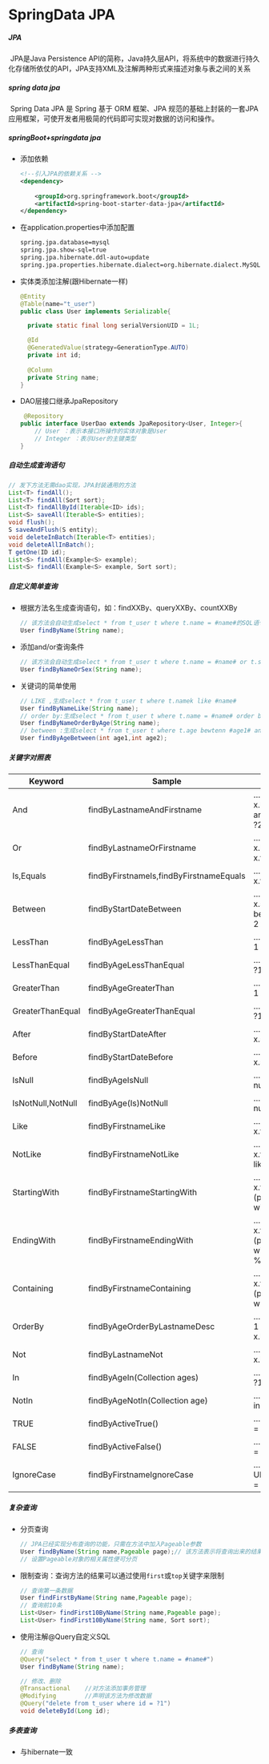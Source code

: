 # SpringData JPA

##### 	JPA

​	JPA是Java Persistence API的简称，Java持久层API，将系统中的数据进行持久化存储所依仗的API，JPA支持XML及注解两种形式来描述对象与表之间的关系

##### spring data jpa

​	Spring Data JPA 是 Spring 基于 ORM 框架、JPA 规范的基础上封装的一套JPA应用框架，可使开发者用极简的代码即可实现对数据的访问和操作。

##### springBoot+springdata jpa

* 添加依赖

  ```xml
  <!--引入JPA的依赖关系 -->
  <dependency>
      
      <groupId>org.springframework.boot</groupId>
      <artifactId>spring-boot-starter-data-jpa</artifactId>
  </dependency>
  ```

* 在application.properties中添加配置

  ```xml
  spring.jpa.database=mysql
  spring.jpa.show-sql=true
  spring.jpa.hibernate.ddl-auto=update
  spring.jpa.properties.hibernate.dialect=org.hibernate.dialect.MySQL5Dialect
  ```

* 实体类添加注解(跟Hibernate一样)

  ```java
  @Entity
  @Table(name="t_user")
  public class User implements Serializable{
  
  	private static final long serialVersionUID = 1L;
  
  	@Id
  	@GeneratedValue(strategy=GenerationType.AUTO)
  	private int id;
  	
  	@Column
  	private String name;
  }
  ```

* DAO层接口继承JpaRepository

  ```java
   @Repository
  public interface UserDao extends JpaRepository<User, Integer>{
      // User ：表示本接口所操作的实体对象是User
      // Integer ：表示User的主键类型
  }
  ```

##### 自动生成查询语句

```java
// 发下方法无需dao实现，JPA封装通用的方法
List<T> findAll();
List<T> findAll(Sort sort);
List<T> findAllById(Iterable<ID> ids);
List<S> saveAll(Iterable<S> entities);
void flush();
S saveAndFlush(S entity);
void deleteInBatch(Iterable<T> entities);
void deleteAllInBatch();
T getOne(ID id);
List<S> findAll(Example<S> example);
List<S> findAll(Example<S> example, Sort sort);
```

##### 自定义简单查询

* 根据方法名生成查询语句，如：findXXBy、queryXXBy、countXXBy

  ```java
  // 该方法会自动生成select * from t_user t where t.name = #name#的SQL语句
  User findByName(String name);
  ```

* 添加and/or查询条件

  ```java
  // 该方法会自动生成select * from t_user t where t.name = #name# or t.sex = #sex# 
  User findByNameOrSex(String name);
  ```

* 关键词的简单使用

  ```java
  // LIKE ,生成select * from t_user t where t.namek like #name#
  User findByNameLike(String name);
  // order by:生成select * from t_user t where t.name = #name# order by age
  User findByNameOrderByAge(String name);
  // between :生成select * from t_user t where t.age bewtenn #age1# and #age2#
  User findByAgeBetween(int age1,int age2);
  
  ```

##### 关键字对照表

| Keyword           | Sample                                  | JPQL snippet                                                 |
| ----------------- | --------------------------------------- | ------------------------------------------------------------ |
| And               | findByLastnameAndFirstname              | … where x.lastname = ?1 and x.firstname = ?2                 |
| Or                | findByLastnameOrFirstname               | … where x.lastname = ?1 or x.firstname = ?2                  |
| Is,Equals         | findByFirstnameIs,findByFirstnameEquals | … where x.firstname = ?1                                     |
| Between           | findByStartDateBetween                  | … where x.startDate between ?1 and ?2                        |
| LessThan          | findByAgeLessThan                       | … where x.age < ?1                                           |
| LessThanEqual     | findByAgeLessThanEqual                  | … where x.age ⇐ ?1                                           |
| GreaterThan       | findByAgeGreaterThan                    | … where x.age > ?1                                           |
| GreaterThanEqual  | findByAgeGreaterThanEqual               | … where x.age >= ?1                                          |
| After             | findByStartDateAfter                    | … where x.startDate > ?1                                     |
| Before            | findByStartDateBefore                   | … where x.startDate < ?1                                     |
| IsNull            | findByAgeIsNull                         | … where x.age is null                                        |
| IsNotNull,NotNull | findByAge(Is)NotNull                    | … where x.age not null                                       |
| Like              | findByFirstnameLike                     | … where x.firstname like ?1                                  |
| NotLike           | findByFirstnameNotLike                  | … where x.firstname not like ?1                              |
| StartingWith      | findByFirstnameStartingWith             | … where x.firstname like ?1 (parameter bound with appended %) |
| EndingWith        | findByFirstnameEndingWith               | … where x.firstname like ?1 (parameter bound with prepended %) |
| Containing        | findByFirstnameContaining               | … where x.firstname like ?1 (parameter bound wrapped in %)   |
| OrderBy           | findByAgeOrderByLastnameDesc            | … where x.age = ?1 order by x.lastname desc                  |
| Not               | findByLastnameNot                       | … where x.lastname <> ?1                                     |
| In                | findByAgeIn(Collection ages)            | … where x.age in ?1                                          |
| NotIn             | findByAgeNotIn(Collection age)          | … where x.age not in ?1                                      |
| TRUE              | findByActiveTrue()                      | … where x.active = true                                      |
| FALSE             | findByActiveFalse()                     | … where x.active = false                                     |
| IgnoreCase        | findByFirstnameIgnoreCase               | … where UPPER(x.firstame) = UPPER(?1)                        |

##### 复杂查询

* 分页查询

  ```java
  // JPA已经实现分布查询的功能，只需在方法中加入Pageable参数
  User findByName(String name,Pageable page);// 该方法表示将查询出来的结果分布展示
  // 设置Pageable对象的相关属性便可分页
  ```

* 限制查询：查询方法的结果可以通过使用`first`或`top`关键字来限制

  ```java
  // 查询第一条数据
  User findFirstByName(String name,Pageable page);
  // 查询前10条
  List<User> findFirst10ByName(String name,Pageable page);
  List<User> findFirst10ByName(String name, Sort sort);
  ```

* 使用注解@Query自定义SQL

  ```java
  // 查询
  @Query("select * from t_user t where t.name = #name#")
  User findByName(String name);
  
  // 修改、删除
  @Transactional	//对方法添加事务管理
  @Modifying		//声明该方法为修改数据
  @Query("delete from t_user where id = ?1")
  void deleteById(Long id);
  ```

##### 多表查询

* 与hibernate一致

